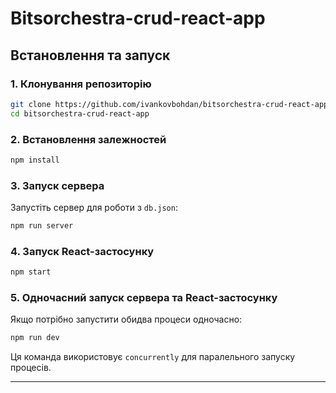# Bitsorchestra-crud-react-app

## Встановлення та запуск

### 1. Клонування репозиторію
```sh
git clone https://github.com/ivankovbohdan/bitsorchestra-crud-react-app.git
cd bitsorchestra-crud-react-app
```

### 2. Встановлення залежностей
```sh
npm install
```

### 3. Запуск сервера
Запустіть сервер для роботи з `db.json`:
```sh
npm run server
```

### 4. Запуск React-застосунку
```sh
npm start
```

### 5. Одночасний запуск сервера та React-застосунку
Якщо потрібно запустити обидва процеси одночасно:
```sh
npm run dev
```
Ця команда використовує `concurrently` для паралельного запуску процесів.

---

